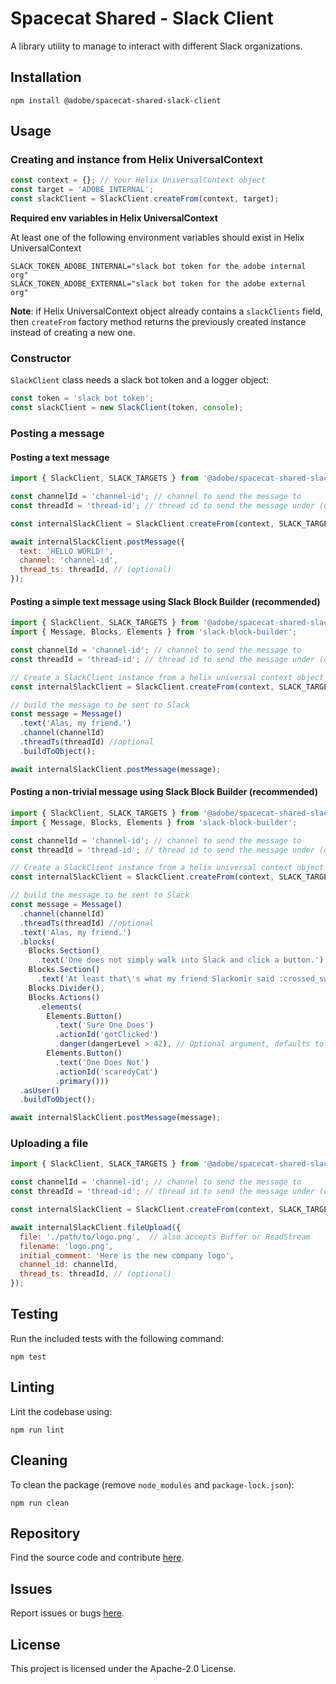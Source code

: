 # Spacecat Shared - Slack Client

A library utility to manage to interact with different Slack organizations.

## Installation

```
npm install @adobe/spacecat-shared-slack-client
```

## Usage
### Creating and instance from Helix UniversalContext

```js
const context = {}; // Your Helix UniversalContext object
const target = 'ADOBE_INTERNAL';
const slackClient = SlackClient.createFrom(context, target);
```

**Required env variables in Helix UniversalContext**

At least one of the following environment variables should exist in Helix UniversalContext

```
SLACK_TOKEN_ADOBE_INTERNAL="slack bot token for the adobe internal org"
SLACK_TOKEN_ADOBE_EXTERNAL="slack bot token for the adobe external org"
```

**Note**: if Helix UniversalContext object already contains a `slackClients` field, then `createFrom` factory method returns the previously created instance instead of creating a new one.

### Constructor

`SlackClient` class needs a slack bot token and a logger object:

```js
const token = 'slack bot token';
const slackClient = new SlackClient(token, console);
```

### Posting a message

#### Posting a text message

```js
import { SlackClient, SLACK_TARGETS } from '@adobe/spacecat-shared-slack-client';

const channelId = 'channel-id'; // channel to send the message to
const threadId = 'thread-id'; // thread id to send the message under (optional)

const internalSlackClient = SlackClient.createFrom(context, SLACK_TARGETS.ADOBE_INTERNAL);

await internalSlackClient.postMessage({
  text: 'HELLO WORLD!',
  channel: 'channel-id',
  thread_ts: threadId, // (optional)
});
```

#### Posting a simple text message using Slack Block Builder (recommended)

```js
import { SlackClient, SLACK_TARGETS } from '@adobe/spacecat-shared-slack-client';
import { Message, Blocks, Elements } from 'slack-block-builder';

const channelId = 'channel-id'; // channel to send the message to
const threadId = 'thread-id'; // thread id to send the message under (optional)

// Create a SlackClient instance from a helix universal context object
const internalSlackClient = SlackClient.createFrom(context, SLACK_TARGETS.ADOBE_INTERNAL);

// build the message to be sent to Slack
const message = Message()
  .text('Alas, my friend.')
  .channel(channelId)
  .threadTs(threadId) //optional
  .buildToObject();

await internalSlackClient.postMessage(message);

```

#### Posting a non-trivial message using Slack Block Builder (recommended)

```js
import { SlackClient, SLACK_TARGETS } from '@adobe/spacecat-shared-slack-client';
import { Message, Blocks, Elements } from 'slack-block-builder';

const channelId = 'channel-id'; // channel to send the message to
const threadId = 'thread-id'; // thread id to send the message under (optional)

// Create a SlackClient instance from a helix universal context object
const internalSlackClient = SlackClient.createFrom(context, SLACK_TARGETS.ADOBE_INTERNAL);

// build the message to be sent to Slack
const message = Message()
  .channel(channelId)
  .threadTs(threadId) //optional
  .text('Alas, my friend.')
  .blocks(
    Blocks.Section()
      .text('One does not simply walk into Slack and click a button.'),
    Blocks.Section()
      .text('At least that\'s what my friend Slackomir said :crossed_swords:'),
    Blocks.Divider(),
    Blocks.Actions()
      .elements(
        Elements.Button()
          .text('Sure One Does')
          .actionId('gotClicked')
          .danger(dangerLevel > 42), // Optional argument, defaults to 'true'
        Elements.Button()
          .text('One Does Not')
          .actionId('scaredyCat')
          .primary()))
  .asUser()
  .buildToObject();

await internalSlackClient.postMessage(message);

```

### Uploading a file

```js
import { SlackClient, SLACK_TARGETS } from '@adobe/spacecat-shared-slack-client';

const channelId = 'channel-id'; // channel to send the message to
const threadId = 'thread-id'; // thread id to send the message under (optional)

const internalSlackClient = SlackClient.createFrom(context, SLACK_TARGETS.ADOBE_INTERNAL);

await internalSlackClient.fileUpload({
  file: './path/to/logo.png',  // also accepts Buffer or ReadStream
  filename: 'logo.png',
  initial_comment: 'Here is the new company logo',
  channel_id: channelId,
  thread_ts: threadId, // (optional)
});
```

## Testing
Run the included tests with the following command:
```
npm test
```

## Linting
Lint the codebase using:
```
npm run lint
```

## Cleaning
To clean the package (remove `node_modules` and `package-lock.json`):
```
npm run clean
```

## Repository
Find the source code and contribute [here](https://github.com/adobe/spacecat-shared.git).

## Issues
Report issues or bugs [here](https://github.com/adobe/spacecat-shared/issues).

## License
This project is licensed under the Apache-2.0 License.
